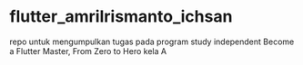 # flutter_amrilrismanto_ichsan
repo untuk mengumpulkan tugas pada program study independent Become a Flutter Master, From Zero to Hero kela A
